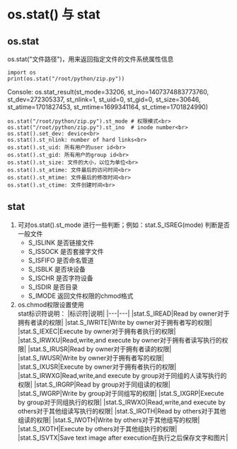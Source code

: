 # os.stat() 与 stat

## os.stat
os.stat("文件路径")，用来返回指定文件的文件系统属性信息

    import os
    print(os.stat("/root/python/zip.py"))
Console: os.stat_result(st_mode=33206, st_ino=1407374883773760, st_dev=272305337, st_nlink=1, st_uid=0, st_gid=0, st_size=30646,<br>
st_atime=1701827453, st_mtime=1699341164, st_ctime=1701824990)
```
os.stat("/root/python/zip.py").st_mode # 权限模式<br>
os.stat("/root/python/zip.py").st_ino  # inode number<br>
os.stat().set_dev: device<br>
os.stat().st_nlink: number of hard links<br>
os.stat().st_uid: 所有用户的user id<br>
os.stat().st_gid: 所有用户的group id<br>
os.stat().st_size: 文件的大小，以位为单位<br>
os.stat().st_atime: 文件最后的访问时间<br>
os.stat().st_mtime: 文件最后的修改时间<br>
os.stat().st_ctime: 文件创建时间<br>
```
## stat
1. 可对os.stat().st_mode 进行一些判断；例如：stat.S_ISREG(mode) 判断是否一般文件
    - S_ISLINK 是否链接文件
    - S_ISSOCK 是否套接字文件
    - S_ISFIFO 是否命名管道
    - S_ISBLK  是否块设备
    - S_ISCHR  是否字符设备
    - S_ISDIR  是否目录
    - S_IMODE  返回文件权限的chmod格式
2. os.chmod权限设置使用<br>
    stat标识符说明：
    |标识符|说明|
    |---|---|
    |stat.S_IREAD|Read by owner对于拥有者读的权限|
    |stat.S_IWRITE|Write by owner对于拥有者写的权限|
    |stat.S_IEXEC|Execute by owner对于拥有者执行的权限|
    |stat.S_IRWXU|Read,write,and execute by owner对于拥有者读写执行的权限|
    |stat.S_IRUSR|Read by owner对于拥有者读的权限|
    |stat.S_IWUSR|Write by owner对于拥有者写的权限|
    |stat.S_IXUSR|Execute by owner对于拥有者执行的权限|
    |stat.S_IRWXG|Read,write,and execute by group对于同组的人读写执行的权限|
    |stat.S_IRGRP|Read by group对于同组读的权限|
    |stat.S_IWGRP|Write by group对于同组写的权限|
    |stat.S_IXGRP|Execute by group对于同组执行的权限|
    |stat.S_IRWXO|Read,write,and execute by others对于其他组读写执行的权限|
    |stat.S_IROTH|Read by others对于其他组读的权限|
    |stat.S_IWOTH|Write by others对于其他组写的权限|
    |stat.S_IXOTH|Execute by others对于其他组执行的权限|
    |stat.S_ISVTX|Save text image after execution在执行之后保存文字和图片|